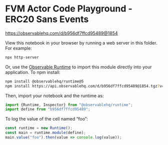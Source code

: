 # FVM Actor Code Playground - ERC20 Sans Events

https://observablehq.com/d/b956df7ffcd95489@1854

View this notebook in your browser by running a web server in this folder. For
example:

~~~sh
npx http-server
~~~

Or, use the [Observable Runtime](https://github.com/observablehq/runtime) to
import this module directly into your application. To npm install:

~~~sh
npm install @observablehq/runtime@5
npm install https://api.observablehq.com/d/b956df7ffcd95489@1854.tgz?v=3
~~~

Then, import your notebook and the runtime as:

~~~js
import {Runtime, Inspector} from "@observablehq/runtime";
import define from "b956df7ffcd95489";
~~~

To log the value of the cell named “foo”:

~~~js
const runtime = new Runtime();
const main = runtime.module(define);
main.value("foo").then(value => console.log(value));
~~~
